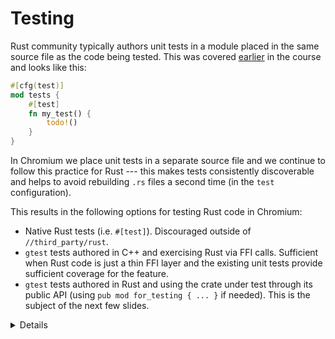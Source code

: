 # Testing

Rust community typically authors unit tests in a module placed in the same
source file as the code being tested. This was covered [earlier](../testing.md)
in the course and looks like this:

```rust
#[cfg(test)]
mod tests {
    #[test]
    fn my_test() {
        todo!()
    }
}
```

In Chromium we place unit tests in a separate source file and we continue to
follow this practice for Rust --- this makes tests consistently discoverable and
helps to avoid rebuilding `.rs` files a second time (in the `test`
configuration).

This results in the following options for testing Rust code in Chromium:

- Native Rust tests (i.e. `#[test]`). Discouraged outside of
  `//third_party/rust`.
- `gtest` tests authored in C++ and exercising Rust via FFI calls. Sufficient
  when Rust code is just a thin FFI layer and the existing unit tests provide
  sufficient coverage for the feature.
- `gtest` tests authored in Rust and using the crate under test through its
  public API (using `pub mod for_testing { ... }` if needed). This is the
  subject of the next few slides.

<details>

Mention that native Rust tests of third-party crates should eventually be
exercised by Chromium bots. (Such testing is needed rarely --- only after adding
or updating third-party crates.)

Some examples may help illustrate when C++ `gtest` vs Rust `gtest` should be
used:

- QR has very little functionality in the first-party Rust layer (it's just a
  thin FFI glue) and therefore uses the existing C++ unit tests for testing both
  the C++ and the Rust implementation (parameterizing the tests so they enable
  or disable Rust using a `ScopedFeatureList`).

- Hypothetical/WIP PNG integration may need memory-safe
  implementations of pixel transformations that are provided by `libpng` but
  missing in the `png` crate - e.g. RGBA => BGRA, or gamma correction. Such
  functionality may benefit from separate tests authored in Rust.

</details>
